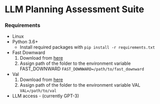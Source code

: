 # LLM Planning Assessment Suite

### Requirements
- Linux
- Python 3.6+ 
  - Install required packages with `pip install -r requirements.txt`
- Fast Downward 
    1. Download from [here]() 
    2. Assign path of the folder to the environment variable FAST_DOWNWARD `FAST_DOWNWARD=/path/to/fast_downward`
- Val 
    1. Download from [here]() 
    2. Assign path of the folder to the environment variable VAL `VAL=/path/to/val`
- LLM access - (currently GPT-3)


